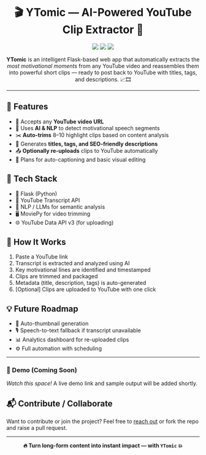 <h1 align="center">🎬 YTomic — AI-Powered YouTube Clip Extractor 🚀</h1>

<p align="center">
  <img src="https://img.shields.io/badge/Made_with-Flask-blue?style=flat-square" />
  <img src="https://img.shields.io/badge/Powered_by-OpenAI-red?style=flat-square" />
  <img src="https://img.shields.io/badge/Version-1.0.0-green?style=flat-square" />
</p>

<p align="center">
  <b>YTomic</b> is an intelligent Flask-based web app that automatically extracts the <i>most motivational moments</i> from any YouTube video and reassembles them into powerful short clips — ready to post back to YouTube with titles, tags, and descriptions. 📈🎞️
</p>

<hr/>

<h2>🚀 Features</h2>
<ul>
  <li>🔗 Accepts any <b>YouTube video URL</b></li>
  <li>🧠 Uses <b>AI & NLP</b> to detect motivational speech segments</li>
  <li>✂️ <b>Auto-trims</b> 8–10 highlight clips based on content analysis</li>
  <li>📝 Generates <b>titles, tags, and SEO-friendly descriptions</b></li>
  <li>📤 <b>Optionally re-uploads</b> clips to YouTube automatically</li>
  <li>🎨 Plans for auto-captioning and basic visual editing</li>
</ul>

<h2>🔧 Tech Stack</h2>
<ul>
  <li>🐍 Flask (Python)</li>
  <li>🎥 YouTube Transcript API</li>
  <li>🧠 NLP / LLMs for semantic analysis</li>
  <li>🖥 MoviePy for video trimming</li>
  <li>🌐 YouTube Data API v3 (for uploading)</li>
</ul>

<h2>📂 How It Works</h2>
<ol>
  <li>Paste a YouTube link</li>
  <li>Transcript is extracted and analyzed using AI</li>
  <li>Key motivational lines are identified and timestamped</li>
  <li>Clips are trimmed and packaged</li>
  <li>Metadata (title, description, tags) is auto-generated</li>
  <li>[Optional] Clips are uploaded to YouTube with one click</li>
</ol>

<h2>💡 Future Roadmap</h2>
<ul>
  <li>🎨 Auto-thumbnail generation</li>
  <li>🎙️ Speech-to-text fallback if transcript unavailable</li>
  <li>📊 Analytics dashboard for re-uploaded clips</li>
  <li>⚙️ Full automation with scheduling</li>
</ul>

<hr/>

<h3>🧪 Demo (Coming Soon)</h3>
<p><i>Watch this space!</i> A live demo link and sample output will be added shortly.</p>

<h2>📬 Contribute / Collaborate</h2>
<p>Want to contribute or join the project? Feel free to <a href="mailto:your-email@example.com">reach out</a> or fork the repo and raise a pull request.</p>

<hr/>

<p align="center">
  <b>🔥 Turn long-form content into instant impact — with <code>YTomic</code> 💥</b>
</p>
